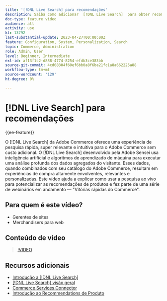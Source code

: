 ```yaml
---
title: '[!DNL Live Search] para recomendações'
description: Saiba como adicionar  [!DNL Live Search]  para obter recomendações de produtos para sua loja e produzir experiências de compra altamente envolventes, relevantes e personalizadas.
doc-type: feature video
audience: all
activity: use
kt: 13792
last-substantial-update: 2023-04-27T00:00:00Z
feature: Configuration, System, Personalization, Search
topic: Commerce, Administration
role: Admin, User
level: Beginner, Intermediate
exl-id: af13f1c2-d888-4774-8254-efdb3ce383bb
source-git-commit: 4cd68304f60ef6bb0a8f6ba21fc1a8a662225a88
workflow-type: tm+mt
source-wordcount: '129'
ht-degree: 0%

---
```


# [!DNL Live Search] para recomendações

{{ee-feature}}

O [!DNL Live Search] da Adobe Commerce oferece uma experiência de pesquisa rápida, super relevante e intuitiva para o Adobe Commerce sem custo adicional. O [!DNL Live Search] desenvolvido pela Adobe Sensei usa inteligência artificial e algoritmos de aprendizado de máquina para executar uma análise profunda dos dados agregados do visitante. Esses dados, quando combinados com seu catálogo do Adobe Commerce, resultam em experiências de compra altamente envolventes, relevantes e personalizadas. Este vídeo ajuda a explicar como usar a pesquisa ao vivo para potencializar as recomendações de produtos e fez parte de uma série de webinários em andamento — &quot;Vitórias rápidas do Commerce&quot;.

## Para quem é este vídeo?

- Gerentes de sites
- Merchandisers para web

## Conteúdo de vídeo

>[!VIDEO](https://video.tv.adobe.com/v/3430761?quality=12&learn=on&captions=por_br)


## Recursos adicionais

- [Introdução a [!DNL Live Search]](https://experienceleague.adobe.com/docs/commerce-learn/tutorials/marketing/live-search.html?lang=pt-BR)
- [[!DNL Live Search] visão geral](https://experienceleague.adobe.com/docs/commerce-merchant-services/live-search/overview.html?lang=pt-BR)
- [Commerce Services Connector](https://experienceleague.adobe.com/docs/commerce-merchant-services/user-guides/integration-services/saas.html?lang=pt-BR)
- [Introdução ao Recommendations de Produto](https://experienceleague.adobe.com/docs/commerce-merchant-services/product-recommendations/overview.html?lang=pt-BR)

